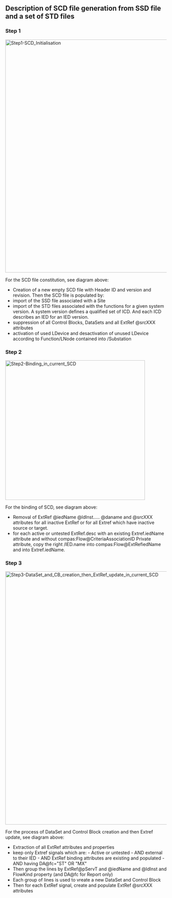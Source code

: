 ## Description of SCD file generation from SSD file and a set of STD files

### Step 1

<img width="728" alt="Step1-SCD_Initialisation" src="https://user-images.githubusercontent.com/76168202/164478938-0390c05e-ba30-4157-ac8a-dc46189f2f23.PNG">

For the SCD file constitution, see diagram above:

- Creation of a new empty SCD file with Header ID and version and revision. Then the SCD file is populated by:
- import of the SSD file associated with a Site
- import of the STD files associated with the functions for a given system version. A system version defines a qualified set of ICD. And each ICD describes an IED for an IED version.
- suppression of all Control Blocks, DataSets and all ExtRef @srcXXX attributes
- activation of used LDevice and desactivation of unused LDevice according to Function/LNode contained into /Substation


### Step 2

<img width="436" alt="Step2-Binding_in_current_SCD" src="https://user-images.githubusercontent.com/76168202/164479312-45065d53-7d69-45ec-8c0e-ff97945952dd.PNG">

For the binding of SCD, see diagram above:

- Removal of ExtRef @iedName @ldInst..... @daname and @srcXXX attributes for all inactive ExtRef or for all Extref which have inactive source or target.
- for each active or untested ExtRef.desc with an existing Extref.iedName attribute and without compas:Flow@CriteriaAssociationID Private attribute, copy the right /IED.name into compas:Flow@ExtRefiedName and into Extref.iedName.


### Step 3

<img width="791" alt="Step3-DataSet_and_CB_creation_then_ExtRef_update_in_current_SCD" src="https://user-images.githubusercontent.com/76168202/164479442-4245a86a-71b3-4b39-a253-f2e0ae75522e.PNG">

For the process of DataSet and Control Block creation and then Extref update, see diagram above:

- Extraction of all ExtRef attributes and properties
- keep only Extref signals which are:
      - Active or untested
      - AND external to their IED
      - AND ExtRef binding attributes are existing and populated
      - AND having DA@fc="ST" OR "MX"
- Then group the lines by ExtRef@pServT and @iedName and @ldInst and FlowKind property (and DA@fc for Report only)
- Each group of lines is used to vreate a new DataSet and Control Block
- Then for each ExtRef signal, create and populate ExtRef @srcXXX attributes
